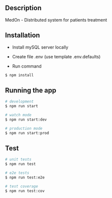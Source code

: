 
## Description

MedOn - Distributed system for patients treatment

## Installation
- Install mySQL server locally

- Create file .env (use template .env.defaults)

- Run command

```bash
$ npm install
```



## Running the app

```bash
# development
$ npm run start

# watch mode
$ npm run start:dev

# production mode
$ npm run start:prod
```

## Test

```bash
# unit tests
$ npm run test

# e2e tests
$ npm run test:e2e

# test coverage
$ npm run test:cov
```
